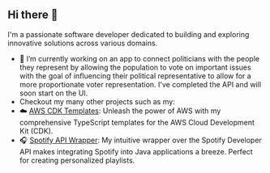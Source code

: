 ## Hi there 👋

I'm a passionate software developer dedicated to building and exploring innovative solutions across various domains.

<!--
**LajosPolya/LajosPolya** is a ✨ _special_ ✨ repository because its `README.md` (this file) appears on your GitHub profile.

Here are some ideas to get you started:

- 🔭 I’m currently working on ...
- 🌱 I’m currently learning ...
- 👯 I’m looking to collaborate on ...
- 🤔 I’m looking for help with ...
- 💬 Ask me about ...
- 📫 How to reach me: ...
- 😄 Pronouns: ...
- ⚡ Fun fact: ...
-->

- 🔭 I’m currently working on an app to connect politicians with the people they represent by allowing the population to vote on important issues with the goal of influencing their political representative to allow for a more proportionate voter representation. I've completed the API and will soon start on the UI.
- Checkout my many other projects such as my:
-   ☁️ [AWS CDK Templates](https://github.com/LajosPolya/aws-cdk-templates): Unleash the power of AWS with my comprehensive TypeScript templates for the AWS Cloud Development Kit (CDK).
-   🎧 [Spotify API Wrapper](https://github.com/LajosPolya/Spotify-API-Wrapper): My intuitive wrapper over the Spotify Developer API makes integrating Spotify into Java applications a breeze. Perfect for creating personalized playlists.

